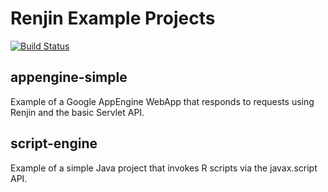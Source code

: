 
# Renjin Example Projects

[![Build Status](https://jenkins.bedatadriven.com/job/renjin-examples/badge/icon)](https://jenkins.bedatadriven.com/job/renjin-examples/)

## appengine-simple

Example of a Google AppEngine WebApp that responds to requests using Renjin and the basic Servlet API.

## script-engine

Example of a simple Java project that invokes R scripts via the javax.script API.


